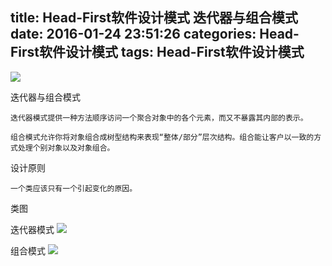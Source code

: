 title: Head-First软件设计模式 迭代器与组合模式
date: 2016-01-24 23:51:26
categories: Head-First软件设计模式
tags: Head-First软件设计模式
---
![](http://desk.fd.zol-img.com.cn/t_s1024x768c5/g5/M00/02/08/ChMkJ1bKzJuIaIzrABYbUITj_XYAALI3wBbFk4AFhto714.jpg)
<!--more-->
迭代器与组合模式

	迭代器模式提供一种方法顺序访问一个聚合对象中的各个元素，而又不暴露其内部的表示。

	组合模式允许你将对象组合成树型结构来表现“整体/部分”层次结构。组合能让客户以一致的方式处理个别对象以及对象组合。

设计原则

	一个类应该只有一个引起变化的原因。

类图

迭代器模式 
![](http://img2.ph.126.net/TKyKYSCXH-KI2Jh6BN-6lA==/4884998220914036624.jpg)

组合模式 
![](http://img0.ph.126.net/G-O5Os5HDENONyKTVZ-uuQ==/2875829837153393292.jpg)
